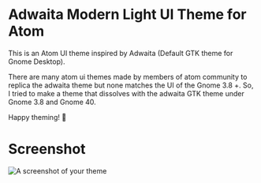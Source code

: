 # Adwaita Modern Light UI Theme for Atom

This is an Atom UI theme inspired by Adwaita (Default GTK theme for Gnome Desktop).

There are many atom ui themes made by members of atom community to replica the adwaita theme but none matches the UI of the Gnome 3.8 +. So, I tried to make a theme that dissolves with the adwaita GTK theme under Gnome 3.8 and Gnome 40.

Happy theming! 🚀



# Screenshot

![A screenshot of your theme](assets/images/adwaita-modern-ui-light-screenshoot.jpg)
